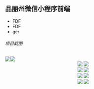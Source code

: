 ## 品丽州微信小程序前端
* FDF
* FDF
* ger

###### 项目截图
<div style="text-align:center;display:flex;">
  <image src="./app-screenshots/IMG_001.PNG" style="width=40%;"></image> <img src="./app-screenshots/IMG_002.PNG" style="width=40%;"></img>
</div>
 <div style="text-align:center;">
   <img src="./app-screenshots/IMG_003.PNG" style="width=40%;"></img> <img src="./app-screenshots/IMG_004.PNG" style="width=40%;"></img>
 </div>
 <div style="text-align:center;">
   <img src="./app-screenshots/IMG_005.PNG" style="width=150px;"></img> <img src="./app-screenshots/IMG_006.PNG" style="width=150px;"></img>
 </div>
 <div style="text-align:center;">
   <img src="./app-screenshots/IMG_007.PNG" style="width=40%;"></img>
   <img src="./app-screenshots/IMG_008.PNG" style="width=40%;"></img>
 </div>
 <div style="text-align:center;">
   <img src="./app-screenshots/IMG_009.PNG" style="width=40%;"></img>
   <img src="./app-screenshots/IMG_010.PNG" style="width=40%;"></img>
 </div>
